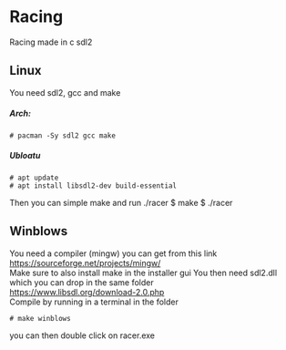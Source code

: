 # Racing
Racing made in c sdl2  

## Linux
You need sdl2, gcc and make
##### Arch:
    # pacman -Sy sdl2 gcc make
##### Ubloatu
    # apt update
    # apt install libsdl2-dev build-essential
Then you can simple make and run ./racer
    $ make
    $ ./racer
## Winblows
You need a compiler (mingw) you can get from this link  
https://sourceforge.net/projects/mingw/  
Make sure to also install make in the installer gui
You then need sdl2.dll which you can drop in the same folder  
https://www.libsdl.org/download-2.0.php  
Compile by running in a terminal in the folder  

    # make winblows
you can then double click on racer.exe
